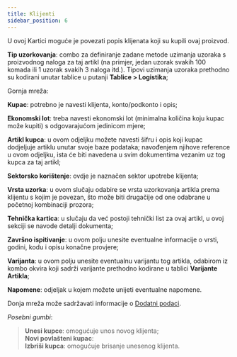 ```yaml
---
title: Klijenti
sidebar_position: 6
---
```


U ovoj Kartici moguće je povezati popis klijenata koji su kupili ovaj proizvod.

**Tip uzorkovanja**: combo za definiranje zadane metode uzimanja uzoraka s proizvodnog naloga za taj artikl (na primjer, jedan uzorak svakih 100 komada ili 1 uzorak svakih 3 naloga itd.). Tipovi uzimanja uzoraka prethodno su kodirani unutar tablice u putanji **Tablice > Logistika**;

Gornja mreža:

**Kupac**: potrebno je navesti klijenta, konto/podkonto i opis;

**Ekonomski lot**: treba navesti ekonomski lot (minimalna količina koju kupac može kupiti) s odgovarajućom jedinicom mjere;

**Artikl kupca**: u ovom odjeljku možete navesti šifru i opis koji kupac dodjeljuje artiklu unutar svoje baze podataka; navođenjem njihove reference u ovom odjeljku, ista će biti navedena u svim dokumentima vezanim uz tog kupca za taj artikl;

**Sektorsko korištenje**: ovdje je naznačen sektor upotrebe klijenta;

**Vrsta uzorka**: u ovom slučaju odabire se vrsta uzorkovanja artikla prema klijentu s kojim je povezan, što može biti drugačije od one odabrane u početnoj kombinaciji prozora; 

**Tehnička kartica**: u slučaju da već postoji tehnički list za ovaj artikl, u ovoj sekciji se navode detalji dokumenta;

**Završno ispitivanje**: u ovom polju unesite eventualne informacije o vrsti, godini, kodu i opisu konačne provjere;

**Varijanta**: u ovom polju unesite eventualnu varijantu tog artikla, odabirom iz kombo okvira koji sadrži varijante prethodno kodirane u tablici **Varijante Artikla**;

**Napomene**: odjeljak u kojem možete unijeti eventualne napomene.

Donja mreža može sadržavati informacije o [Dodatni podaci](/docs/configurations/utility/extra-data/extradata/search-extradata).

*Posebni gumbi*: 
> **Unesi kupce**: omogućuje unos novog klijenta;    
> **Novi povlašteni kupac**:     
> **Izbriši kupca**: omogućuje brisanje unesenog klijenta.